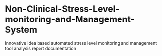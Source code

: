 # Non-Clinical-Stress-Level-monitoring-and-Management-System
Innovative idea based automated stress level monitoring and management tool analysis report documentation
